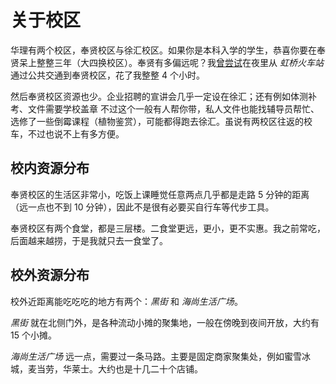# 关于校区

华理有两个校区，奉贤校区与徐汇校区。如果你是本科入学的学生，恭喜你要在奉贤呆上整整三年（大四换校区）。奉贤有多偏远呢？我[曾尝试](https://t.me/withabsolutex/1492)在夜里从 _虹桥火车站_ 通过公共交通到奉贤校区，花了我整整 4 个小时。

然后奉贤校区资源也少。企业招聘的宣讲会几乎一定设在徐汇；还有例如体测补考、文件需要学校盖章 <heimu>不过这个一般有人帮你带，私人文件也能找辅导员帮忙</heimu>、选修了一些倒霉课程（植物鉴赏），可能都得跑去徐汇。虽说有两校区往返的校车，不过也说不上有多方便。

## 校内资源分布

奉贤校区的生活区非常小，吃饭上课睡觉任意两点几乎都是走路 5 分钟的距离（远一点也不到 10 分钟），因此不是很有必要买自行车等代步工具。

奉贤校区有两个食堂，都是三层楼。二食堂更远，更小，更不实惠。我之前常吃，后面越来越捞，于是我就只去一食堂了。

## 校外资源分布

校外近距离能吃吃吃的地方有两个：_黑街_ 和 _海尚生活广场_。

_黑街_ 就在北侧门外，是各种流动小摊的聚集地，一般在傍晚到夜间开放，大约有 15 个小摊。

_海尚生活广场_ 远一点，需要过一条马路。主要是固定商家聚集处，例如蜜雪冰城，麦当劳，华莱士。大约也是十几二十个店铺。

